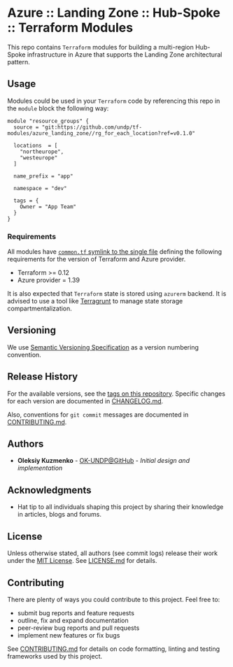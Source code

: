 # Azure :: Landing Zone :: Hub-Spoke :: Terraform Modules

This repo contains `Terraform` modules for building a multi-region Hub-Spoke infrastructure in Azure that supports the Landing Zone architectural pattern.

## Usage

Modules could be used in your `Terraform` code by referencing this repo in the `module` block the following way:

```hcl
module "resource_groups" {
  source = "git:https://github.com/undp/tf-modules/azure_landing_zone//rg_for_each_location?ref=v0.1.0"

  locations  = [
    "northeurope",
    "westeurope"
  ]

  name_prefix = "app"

  namespace = "dev"

  tags = {
    Owner = "App Team"
  }
}
```

### Requirements

All modules have [`common.tf` symlink to the single file][CommonTfRef] defining the following requirements for the version of Terraform and Azure provider.

* Terraform >= 0.12
* Azure provider = 1.39

It is also expected that `Terraform` state is stored using `azurerm` backend. It is advised to use a tool like [Terragrunt][TerragruntRef] to manage state storage compartmentalization.

[CommonTfRef]: azure_landing_zone/common.tf
[TerragruntRef]: https://github.com/gruntwork-io/terragrunt

## Versioning

We use [Semantic Versioning Specification][SemVer] as a version numbering convention.

[SemVer]: http://semver.org/

## Release History

For the available versions, see the [tags on this repository][RepoTags]. Specific changes for each version are documented in [CHANGELOG.md][ChangelogRef].

Also, conventions for `git commit` messages are documented in [CONTRIBUTING.md][ContribRef].

[RepoTags]: https://github.com/undp/tf-modules/tags
[ChangelogRef]: CHANGELOG.md
[ContribRef]: CONTRIBUTING.md

## Authors

* **Oleksiy Kuzmenko** - [OK-UNDP@GitHub][OK-UNDP@GitHub] - *Initial design and implementation*

[OK-UNDP@GitHub]: https://github.com/OK-UNDP

## Acknowledgments

* Hat tip to all individuals shaping this project by sharing their knowledge in articles, blogs and forums.

## License

Unless otherwise stated, all authors (see commit logs) release their work under the [MIT License][MITRef]. See [LICENSE.md][LicenseRef] for details.

[LicenseRef]: LICENSE.md
[MITRef]: https://opensource.org/licenses/MIT

## Contributing

There are plenty of ways you could contribute to this project. Feel free to:

* submit bug reports and feature requests
* outline, fix and expand documentation
* peer-review bug reports and pull requests
* implement new features or fix bugs

See [CONTRIBUTING.md][ContribRef] for details on code formatting, linting and testing frameworks used by this project.
